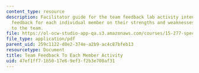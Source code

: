 ```yaml
---
content_type: resource
description: Facilitator guide for the team feedback lab activity intended to provide
  feedback for each individual member on their strengths and weaknesses in contributing
  to the team.
file: https://ol-ocw-studio-app-qa.s3.amazonaws.com/courses/15-277-special-seminar-in-communications-leadership-and-personal-effectiveness-coaching-fall-2008/47ef1ff71b5017e69ef3f2b3e700af31_guide_07.pdf
file_type: application/pdf
parent_uid: 259c1122-d0e2-374e-a2b9-ac4c87bfeb13
resourcetype: Document
title: Team Feedback To Each Member Activity
uid: 47ef1ff7-1b50-17e6-9ef3-f2b3e700af31
---
```

